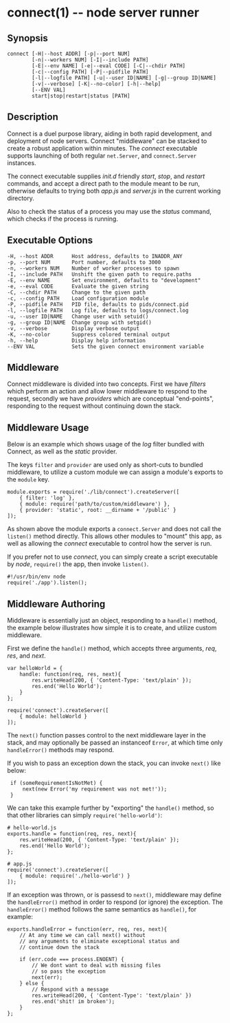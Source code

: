 connect(1) -- node server runner
========================================

## Synopsis

    connect [-H|--host ADDR] [-p|--port NUM]
            [-n|--workers NUM] [-I|--include PATH]
            [-E|--env NAME] [-e|--eval CODE] [-C|--chdir PATH]
            [-c|--config PATH] [-P|--pidfile PATH]
            [-l|--logfile PATH] [-u|--user ID|NAME] [-g|--group ID|NAME]
            [-v|--verbose] [-K|--no-color] [-h|--help]
            [--ENV VAL]
            start|stop|restart|status [PATH]

## Description

Connect is a duel purpose library, aiding in both rapid development, and deployment of node servers. Connect "middleware" can be stacked to create a robust application within minutes. The _connect_ executable supports launching of both regular `net.Server`, and `connect.Server` instances.
 
The connect executable supplies _init.d_ friendly _start_, _stop_, and _restart_ commands, and accept a direct path to the module meant to be run, otherwise defaults to trying both _app.js_ and _server.js_ in the current working directory.

Also to check the status of a process you may use the _status_ command, which
checks if the process is running.

## Executable Options

    -H, --host ADDR      Host address, defaults to INADDR_ANY
    -p, --port NUM       Port number, defaults to 3000
    -n, --workers NUM    Number of worker processes to spawn
    -I, --include PATH   Unshift the given path to require.paths
    -E, --env NAME       Set environment, defaults to "development"
    -e, --eval CODE      Evaluate the given string
    -C, --chdir PATH     Change to the given path
    -c, --config PATH    Load configuration module
    -P, --pidfile PATH   PID file, defaults to pids/connect.pid
    -l, --logfile PATH   Log file, defaults to logs/connect.log
    -u, --user ID|NAME   Change user with setuid()
    -g, --group ID|NAME  Change group with setgid()
    -v, --verbose        Display verbose output
    -K, --no-color       Suppress colored terminal output
    -h, --help           Display help information
    --ENV VAL            Sets the given connect environment variable

## Middleware

Connect middleware is divided into two concepts. First we have _filters_ which perform an action and allow lower middleware to respond to the request, secondly we have _providers_ which are conceptual "end-points", responding to the request without continuing down the stack.

## Middleware Usage

Below is an example which shows usage of the _log_ filter bundled with Connect, as well as the _static_ provider.

The keys `filter` and `provider` are used only as short-cuts to bundled middleware, to utilize a custom module we can assign a module's exports to the `module` key.

    module.exports = require('./lib/connect').createServer([
        { filter: 'log' },
        { module: require('path/to/custom/middleware') },
        { provider: 'static', root: __dirname + '/public' }
    ]);

As shown above the module exports a `connect.Server` and does not call the `listen()` method directly. This allows other modules to "mount" this app, as well as allowing the _connect_ executable to control how the server is run.
 
If you prefer not to use _connect_, you can simply create a script executable by _node_, `require()` the app, then invoke `listen()`.

    #!/usr/bin/env node
    require('./app').listen();

## Middleware Authoring

Middleware is essentially just an object, responding to a `handle()` method, the example below illustrates how simple it is to create, and utilize custom middleware.
 
First we define the `handle()` method, which accepts three arguments, _req_, _res_, and _next_. 

    var helloWorld = {
        handle: function(req, res, next){
            res.writeHead(200, { 'Content-Type: 'text/plain' });
            res.end('Hello World');
        }
    };

    require('connect').createServer([
        { module: helloWorld }
    ]);
    
The `next()` function passes control to the next middleware layer in the stack, and may optionally be passed an instanceof `Error`, at which time only `handleError()` methods may respond.
 
If you wish to pass an exception down the stack, you can invoke `next()` like below:
 
     if (someRequirementIsNotMet) {
         next(new Error('my requirement was not met!'));
     }

We can take this example further by "exporting" the `handle()` method, so that other libraries can simply `require('hello-world')`:
 
    # hello-world.js
    exports.handle = function(req, res, next){
        res.writeHead(200, { 'Content-Type: 'text/plain' });
        res.end('Hello World');
    };
    
    # app.js
    require('connect').createServer([
        { module: require('./hello-world') }
    ]);

If an exception was thrown, or is passesd to `next()`, middleware may define the `handleError()` method
in order to respond (or ignore) the exception. The `handleError()` method follows the same semantics as
`handle()`, for example:

    exports.handleError = function(err, req, res, next){
        // At any time we can call next() without
        // any arguments to eliminate exceptional status and
        // continue down the stack

        if (err.code === process.ENOENT) {
            // We dont want to deal with missing files
            // so pass the exception
            next(err);
        } else {
            // Respond with a message
            res.writeHead(200, { 'Content-Type': 'text/plain' })
            res.end('shit! im broken');
        }
    };